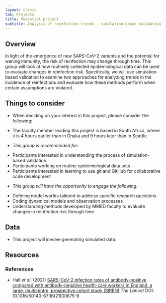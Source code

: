 ```yaml
---
layout: clinic
tab: Projects
title: Potential project
subtitle: Analysis of reinfection trends - simulation-based validation
---
```


## Overview

In light of the emergence of new SARS-CoV-2 variants and the potential for waning immunity, the risk of reinfection may change through time. This group will look at how routinely collected epidemiological data can be used to evaluate changes in reinfection risk. Specifically, we will use simulation-based validation to examine two approaches for analyzing trends in the incidence of reinfections and evaluate how these methods perform when certain assumptions are violated.

## Things to consider

- When deciding on your interest in this project, please consider the following:

 - The faculty member leading this project is based in South Africa, where it is 4 hours earlier than in Dhaka and 9 hours later than in Seattle.

 - _This group is recommended for:_
  * Participants interested in understanding the process of simulation-based validation
  * Participants working on routine epidemiological data sets
  * Participants interested in learning to use git and GitHub for collaborative code development

 - _This group will have the opportunity to engage the following:_
  * Defining model worlds tailored to address specific research questions
  * Coding dynamical models and observation processes
  * Understanding methods developed by MMED faculty to evaluate changes in reinfection risk through time

## Data

 - This project will involve generating simulated data.

## Resources

### References

 - Hall _et al_. (2021) [SARS-CoV-2 infection rates of antibody-positive compared with antibody-negative health-care workers in England: a large, multicentre, prospective cohort study (SIREN)](https://doi.org/10.1016/S0140-6736(21)00675-9) _The Lancet_ DOI: 10.1016/S0140-6736(21)00675-9
